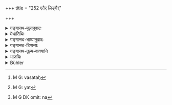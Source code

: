 +++
title = "252 एतैर् लिङ्गैर्"

+++

<details><summary>गङ्गानथ-मूलानुवादः</summary>

By these signs shall the king determine the boundary between two contending parties; as also by long-continued possession and by flowing streams of water.—(252)
</details>

<details><summary>मेधातिथिः</summary>

उभयोर् ग्रामयोः शून्यत्वे **लिङ्गैर्** निर्णेयः । वसतोः[^१५३] **पूर्वभुक्त्या** **सततम्** अविच्छन्नयास्मर्यमानावधिकया, न हि त्रिपुरुषभोगेन । स ह्य् अत्र प्रतिषिद्धप्रामाण्यः "आधिः सीमा" (म्ध् ८.१४९) इति अत्र, संभवति हि तत्रोपेक्षा बहुसाधारण्यात् सीमायाः । ये[^१५४] तु तत्र सीमशब्दं न[^१५५] पठन्ति तेषां भुक्तेः सिद्धम् एव प्रामाण्यम् । लिङ्गानां प्रामाण्यस्योक्तत्वात् प्रमाणान्तरनिवृत्तिर् आशङ्क्येतेति पुनर् उच्यते । 


[^१५५]:
     M G DK omit: na


[^१५४]:
     M G: yat


[^१५३]:
     M G: vasataḥ

- <u>को ऽयम्</u> **उदकागमः** प्रामाण्येनोच्यते । 

<u>यथान्यानि</u> लिङ्गानि नवसंनिवेशे क्रियन्ते तद्वद् एवोदकप्रवाहो ऽपि कर्तव्यः । अथ वा ययोर् ग्रामयोः प्रदेशान्तरे स एवोदकागमो विभागहेतुः प्रदेशान्तरे च विप्रतिपत्तिस् तत्र स एव प्रमाणम् । अथ वा महाग्रामविषयम् एतत् । नद्या अपर एको वा वार एकग्रमस् तत्र न पारवारिणो वक्तव्यम् "अस्मदीया भूमिर् अत्रापि विद्यते" इति । यदि वा कुतश्चिद् ग्रामात् तादृशेन प्रवाहेणावच्छिन्नापि काचिद् भूस् तथापि स एव विभागहेतुः स्वल्पे ऽपहारे[^१५६] ॥ ८.२५२ ॥
</details>

<details><summary>गङ्गानथ-भाष्यानुवादः</summary>

When there is a dispute between two persons, inhabitants of two villages, the boundary is ascertained by means of the above-mentioned marks.

‘*Long-continued possession*’;—*i.e*, possession whose beginning cannot be traced, and not only ‘possession’ for *three generations*; the validity of the latter having been rejected above, Under verse 119; and also because the boundary of a village being public property, it is quite possible for encroachments being ignored for three generations. Some people read verse 149 without the mention of ‘boundary’; according to these, the validity of ‘possession’ as a proof is established in all eases; and yet it has had to be reiterated here, because, in view of the enumeration of the proofs of boundary, it might he thought that ‘possession’ is not a proof at all.

“What is the *stream of water* that is mentioned as an indication of the boundary?”

Just as in the case of new settlements, other various boundary-marks are set up, in the same manner, a flowing water-canal also should be built.

Or, the meaning may be that when a stream of water divides two villages, if, in one part of the village; that stream of water is found to be recognised, as the boundary, and there is dispute in another part,—in this case, the stream should be accepted as the indicative of the true boundary in the latter case also. Or, this may be taken as referring to a very large village; the sense being that when a village is located on one side of a river, it cannot he open to any inhabitant of the other bank to assert that he has his lands in the village on the

opposite side also. Or, the meaning may be that even when a certain part of a village has been cut off by a running stream, that same stream shall continue to serve as the boundary between the two villages,—provided that the portion cut off is a small one.—(252)

VERSE CCLIII

If, even on the inspection of the marks, there should be a doubt, the settlement of the dispute regarding boundaries shall be entirely dependent upon witnesses.—(253)

*Bhāṣya*.

“How can there be a doubt, when the marks are there?”

If some one were to come and secretly remove the hidden marks to another place, this would give rise to uncertainty. And as for the open public marks—in the shape of the *Nyagrodha* and other trees,—it is not that these trees are to be found on boundaries only; as a matter of fact, they grow in other places also. It is for these reasons that the said marks are not always reliable, and hence doubts are likely to arise.

In a case where there is no possibility of such invalidating circumstances, the marks themselves are sufficient proof.

‘*Dependent upon witnesses*’—*i.e*., due to witnesses. The settlement, ascertainment, is such as has the witnesses alone for its basis. The meaning of the verse is that in cases where the marks are doubtful, or where there are no marks at all, the dispute regarding boundaries can be settled only by oral testimony.—(253).

VERSE CCLIV

Witnesses regarding boundaries shall be questioned in regard to the boundary-marks, in the presence of an assembly of villagers and also of the two contending parties.—(254)
</details>

<details><summary>गङ्गानथ-टिप्पन्यः</summary>

This verse is quoted in *Mitākṣarā* (2. 151), which adds the following explanation:—‘By means of these marks, visible and invisible, as indicated by his ministers and others, the king should determine the boundary for those quarrelling over it.’

It is quoted in *Vivādaratnākara* (p. 204), which adds the following notes:—‘*Satatam upabhuktyā*’, by long unbroken possession—‘he should determine’, ‘*nayet*’;—‘*udakasyāgamaḥ*’ is flowing current of water;—in
*Vivādacintāmaṇi* (p. 93);—in *Kṛtyakalpataru* (110b);—and in
*Vīramitrodaya* (Vyavahāra, 139b).
</details>

<details><summary>गङ्गानथ-तुल्य-वाक्यानि</summary>

*Nārada* (11.6, 11, 27).—‘When a piece of land has been carried off by a
stream, or abandoned by the owner, or when the boundry-marks have become obliterated, they shall fix the boundary according to inferences drawn from an inspection of the spot, and according to the traces of possession. Should there be no persons conversant with the true state of tilings, and no boundary-marks, then the King himself shall fix the boundary between the two estates as he thinks host. A field which has been held by three generations in succession, and a house which has been inherited from an ancestor, cannot be estranged from its legitimate owner by force of possession, except when the King wills it so.’

*Bṛhaspati* (19.14, 23, 24).—‘Those are witnesses in a suit of this kind
who know the title of acquisition, the size, the duration of possession, the name and the characteristic features of the land in question. When land is taken from a person enjoying it without legitimate title or ownership, and given to a worthier person, the latter shall not he deprived of it. A house, tank, shop or the like having been used by a man since the time of its foundation, must not he taken away from him, nor diminished or altered.’

*Kātyāyana* (Vivādaratnākara, p. 205).—‘Possession is to be taken into
consideration in the matter of deciding boundary-disputes; but only while there are witnesses deposing to the possession; and witnesses are of two kinds—those named in documents and those not so named.’
</details>

<details><summary>भारुचिः</summary>

यत्र निबद्धानि लिङ्गा[नि नष्टानि] न चान्यतरस्य शून्यता स्मर्यते, तत्र पूर्वभुक्तिः प्रमाणम् । अन्यतरशून्यत्वे तु ऽन भोगेन प्रणश्यति" इति पूर्वभुक्तिर् नाश्रियते । विद्यते हि भोगस्य निमित्त[त्वम् यस्मात् अशून्ये ऽव]च्छेदः क्रियते । किम् अत्र लिङ्गकरणेन स्रोत एव हि नित्यम् अभिप्रवृत्तं सीमास्थापकं भविष्यति । न हि पूर्वभुक्तौ सत्याम् उदकागमो निर्हेतुको विकल्पेन वा बाध[को युक्तः कल्प]यितुम् । तस्माच् छून्यविषय एव सुखप्रतिपत्त्यर्थ आयत्युपेतयोर् उदकागमः कल्प्यते । अथ वा महास्रोतो [अशून्य]विषय एव द्रष्टव्यः । स्रोतांसि हि महान्ति कदाचित् [अपथेन] प्रवर्तन्ते, तत्र पूर्वभुक्तिम् अतीत्यापि स्रोत एव निर्णयाय स्याद् इति ॥ ८.२५१ ॥
</details>

<details><summary>Bühler</summary>

252	By these signs, by long continued possession, and by constantly flowing streams of water the king shall ascertain the boundary (of the land) of two disputing parties.
</details>
